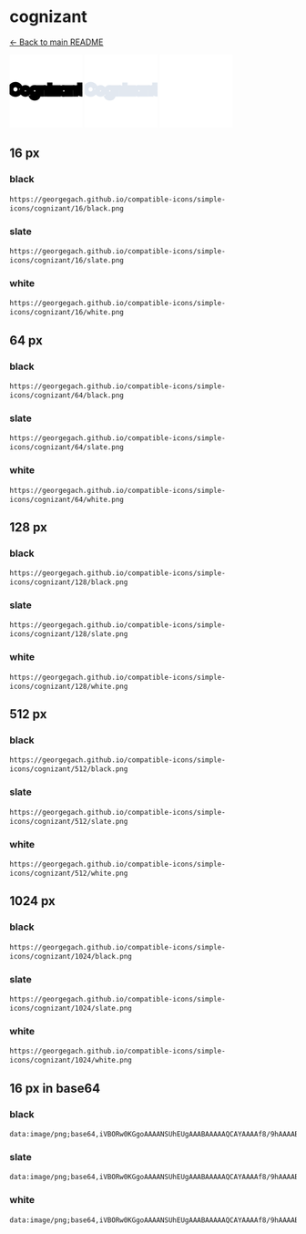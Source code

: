 # cognizant

[← Back to main README](../../README.md)


<img src="./128/black.png" width="128" alt="cognizant black icon" />
<img src="./128/slate.png" width="128" alt="cognizant slate icon" />
<img src="./128/white.png" width="128" alt="cognizant white icon" />

## 16 px

### black
```
https://georgegach.github.io/compatible-icons/simple-icons/cognizant/16/black.png
```

### slate
```
https://georgegach.github.io/compatible-icons/simple-icons/cognizant/16/slate.png
```

### white
```
https://georgegach.github.io/compatible-icons/simple-icons/cognizant/16/white.png
```

## 64 px

### black
```
https://georgegach.github.io/compatible-icons/simple-icons/cognizant/64/black.png
```

### slate
```
https://georgegach.github.io/compatible-icons/simple-icons/cognizant/64/slate.png
```

### white
```
https://georgegach.github.io/compatible-icons/simple-icons/cognizant/64/white.png
```

## 128 px

### black
```
https://georgegach.github.io/compatible-icons/simple-icons/cognizant/128/black.png
```

### slate
```
https://georgegach.github.io/compatible-icons/simple-icons/cognizant/128/slate.png
```

### white
```
https://georgegach.github.io/compatible-icons/simple-icons/cognizant/128/white.png
```

## 512 px

### black
```
https://georgegach.github.io/compatible-icons/simple-icons/cognizant/512/black.png
```

### slate
```
https://georgegach.github.io/compatible-icons/simple-icons/cognizant/512/slate.png
```

### white
```
https://georgegach.github.io/compatible-icons/simple-icons/cognizant/512/white.png
```

## 1024 px

### black
```
https://georgegach.github.io/compatible-icons/simple-icons/cognizant/1024/black.png
```

### slate
```
https://georgegach.github.io/compatible-icons/simple-icons/cognizant/1024/slate.png
```

### white
```
https://georgegach.github.io/compatible-icons/simple-icons/cognizant/1024/white.png
```

## 16 px in base64

### black
```
data:image/png;base64,iVBORw0KGgoAAAANSUhEUgAAABAAAAAQCAYAAAAf8/9hAAAABmJLR0QA/wD/AP+gvaeTAAAAjElEQVQ4je3QwQpBYRDF8d9HioWyU8rWwk5Z80pKeQprW+VBPAnlAZQo3bguNp+63WQhWd1/TXM6c2YxQ8nPqHy7WMUWc9RRwxEjDNDDCkM00I1+H2OsIcEMZ1yR4YLHm0pxL3hOUezjMMmF0kL45d9izwKaaGODDqaYYIkFQu7kA1pRB+w+/abkXzwB81opbD8jOgoAAAAASUVORK5CYII=
```

### slate
```
data:image/png;base64,iVBORw0KGgoAAAANSUhEUgAAABAAAAAQCAYAAAAf8/9hAAAABmJLR0QA/wD/AP+gvaeTAAAAxUlEQVQ4je2QPUpDURSEv7n35ZEmaKOCoqtwYYKdTeq4AEtXYmUvbiCCvCqSwp8m4rv3jEUiKGjzsMxXDmdmOANb/gfbaahX3eLlQeJE5jKk26bqrjY+jeqJknusC4n7CG6U9ObwBECJPdszdU+vK4enwlNSGhGRjYpE+0thATKgLyHJ7hEzSSvsBqUP8Ij1Vfn56tosqBspmnHuj97dHhzv78y75fKQ0p5LOiNxXQtX+tZG5jkqu5tw5UiPf42ah466ZQCfVw9PB2PerlQAAAAASUVORK5CYII=
```

### white
```
data:image/png;base64,iVBORw0KGgoAAAANSUhEUgAAABAAAAAQCAYAAAAf8/9hAAAABmJLR0QA/wD/AP+gvaeTAAAAnElEQVQ4je3QsUmDAQBE4e83glVABBEsnMLBBMHCDXQAWxexshcXUHABEQIiMSbPJoEUaQyWeeWDO7hjx/9Q7W2bHapXnOEWj3jCOcaY4RrPeMBk6eEYN6qv6qr6rL6reTVtM7NqsS6GatX6jiNMcYABP9hfX7v0c4ywGKoxToZheKlOcYkL3ONuGVjxgcPVfLxtPKYa/fnNHdvzC6nUZQ+i/jeaAAAAAElFTkSuQmCC
```

